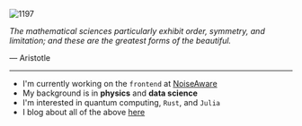![1197](https://user-images.githubusercontent.com/12117783/125170816-df18b780-e17e-11eb-989e-3df6e933f33d.png)


<i>The mathematical sciences particularly exhibit order, symmetry, and limitation; 
and these are the greatest forms of the beautiful.</i>

<p>— Aristotle</p>

---
- I'm currently working on the `frontend` at [NoiseAware](https://noiseaware.io)
- My background is in **physics** and **data science**
- I'm interested in quantum computing, `Rust`, and `Julia`
- I blog about all of the above [here](https://blog.trentfridey.com)

